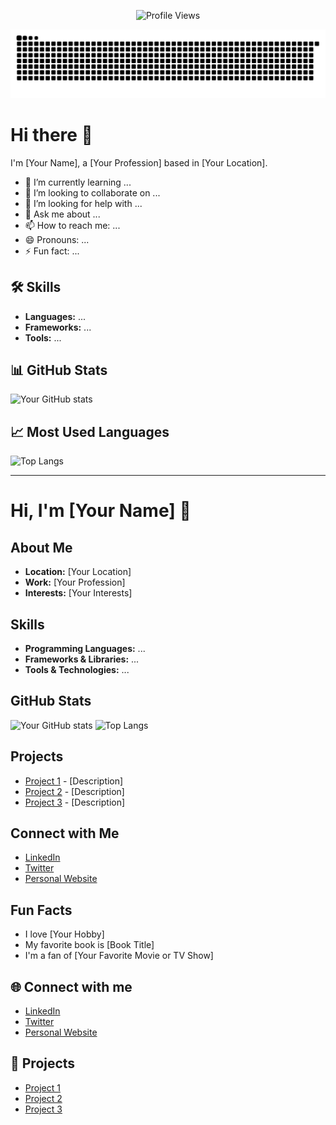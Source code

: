 <p align = "center">
	<img src = "https://komarev.com/ghpvc/?username=10kartik&style=plastic&color=blueviolet" alt = "Profile Views"/>
</p>
<p align = "center">
	<img src = "https://github.com/7oSkaaa/7oSkaaa/blob/output/github-contribution-grid-snake.svg?" alt = "Snake Game"/>
</p>



# Hi there 👋

I'm [Your Name], a [Your Profession] based in [Your Location].

- 🌱 I’m currently learning ...
- 👯 I’m looking to collaborate on ...
- 🤔 I’m looking for help with ...
- 💬 Ask me about ...
- 📫 How to reach me: ...
- 😄 Pronouns: ...
- ⚡ Fun fact: ...

## 🛠️ Skills
- **Languages:** ...
- **Frameworks:** ...
- **Tools:** ...

## 📊 GitHub Stats
![Your GitHub stats](https://github-readme-stats.vercel.app/api?username=YourUsername&show_icons=true&theme=radical)

## 📈 Most Used Languages
![Top Langs](https://github-readme-stats.vercel.app/api/top-langs/?username=YourUsername&layout=compact)

-------------------------------------


# Hi, I'm [Your Name] 👋

## About Me
- **Location:** [Your Location]
- **Work:** [Your Profession]
- **Interests:** [Your Interests]

## Skills
- **Programming Languages:** ...
- **Frameworks & Libraries:** ...
- **Tools & Technologies:** ...

## GitHub Stats
![Your GitHub stats](https://github-readme-stats.vercel.app/api?username=YourUsername&show_icons=true&theme=dark)
![Top Langs](https://github-readme-stats.vercel.app/api/top-langs/?username=YourUsername&layout=compact&theme=dark)

## Projects
- [Project 1](https://github.com/yourusername/project1) - [Description]
- [Project 2](https://github.com/yourusername/project2) - [Description]
- [Project 3](https://github.com/yourusername/project3) - [Description]

## Connect with Me
- [LinkedIn](https://www.linkedin.com/in/yourusername)
- [Twitter](https://twitter.com/yourusername)
- [Personal Website](https://yourwebsite.com)

## Fun Facts
- I love [Your Hobby]
- My favorite book is [Book Title]
- I'm a fan of [Your Favorite Movie or TV Show]

## 🌐 Connect with me
- [LinkedIn](https://www.linkedin.com/in/yourusername)
- [Twitter](https://twitter.com/yourusername)
- [Personal Website](https://yourwebsite.com)

## 🎨 Projects
- [Project 1](https://github.com/yourusername/project1)
- [Project 2](https://github.com/yourusername/project2)
- [Project 3](https://github.com/yourusername/project3)

